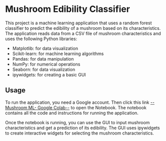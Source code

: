 # Mushroom Edibility Classifier
This project is a machine learning application that uses a random forest classifier to predict the edibility of a mushroom based on its characteristics. The application reads data from a CSV file of mushroom characteristics and uses the following Python libraries:

* Matplotlib: for data visualization
* Scikit-learn: for machine learning algorithms
* Pandas: for data manipulation
* NumPy: for numerical operations
* Seaborn: for data visualization
* ipywidgets: for creating a basic GUI

## Usage
To run the application, you need a Google account. Then click this link [--Mushroom ML- Google Colab--](https://colab.research.google.com/drive/19Fs_7jkcgpOTttPhEFN8RhjTzvOcDjvZ?usp=sharing) to open the Notebook. The notebook contains all the code and instructions for running the application.

Once the notebook is running, you can use the GUI to input mushroom characteristics and get a prediction of its edibility. The GUI uses ipywidgets to create interactive widgets for selecting the mushroom characteristics.
